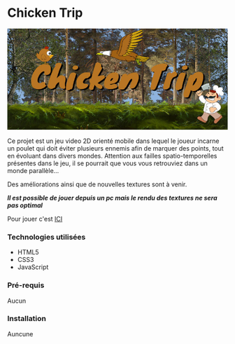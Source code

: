 # Chicken Trip

![Chicken Trip Logo](/textures/chickenTripLogo.jpeg)

Ce projet est un jeu video 2D orienté mobile dans lequel le joueur incarne un poulet
qui doit éviter plusieurs ennemis afin de marquer des points, tout en évoluant dans 
divers mondes.
Attention aux failles spatio-temporelles présentes dans le jeu, il se pourrait que vous
vous retrouviez dans un monde parallèle...

Des améliorations ainsi que de nouvelles textures sont à venir.

***Il est possible de jouer depuis un pc mais le rendu des textures ne sera pas optimal***

Pour jouer c'est [ICI](https://romlabo.github.io/ChickenTrip/)



### Technologies utilisées

* HTML5
* CSS3
* JavaScript

### Pré-requis

Aucun

### Installation

Auncune